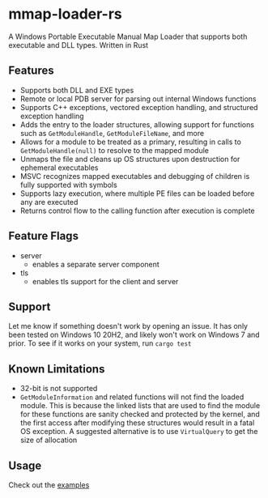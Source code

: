# mmap-loader-rs
A Windows Portable Executable Manual Map Loader that supports both executable and DLL types. Written in Rust

## Features
- Supports both DLL and EXE types
- Remote or local PDB server for parsing out internal Windows functions
- Supports C++ exceptions, vectored exception handling, and structured exception handling
- Adds the entry to the loader structures, allowing support for functions such as `GetModuleHandle`, `GetModuleFileName`, and more
- Allows for a module to be treated as a primary, resulting in calls to `GetModuleHandle(null)` to resolve to the mapped module
- Unmaps the file and cleans up OS structures upon destruction for ephemeral executables
- MSVC recognizes mapped executables and debugging of children is fully supported with symbols
- Supports lazy execution, where multiple PE files can be loaded before any are executed
- Returns control flow to the calling function after execution is complete

## Feature Flags
- server
    - enables a separate server component
- tls
    - enables tls support for the client and server

## Support
Let me know if something doesn't work by opening an issue. It has only been tested on Windows 10 20H2, and likely won't work on Windows 7 and prior. To see if it works on your system, run `cargo test`

## Known Limitations
- 32-bit is not supported
- `GetModuleInformation` and related functions will not find the loaded module. This is because the linked lists that are used to find the module for these functions are sanity checked and protected by the kernel, and the first access after modifying these structures would result in a fatal OS exception. A suggested alternative is to use `VirtualQuery` to get the size of allocation

## Usage
Check out the [examples](examples/)